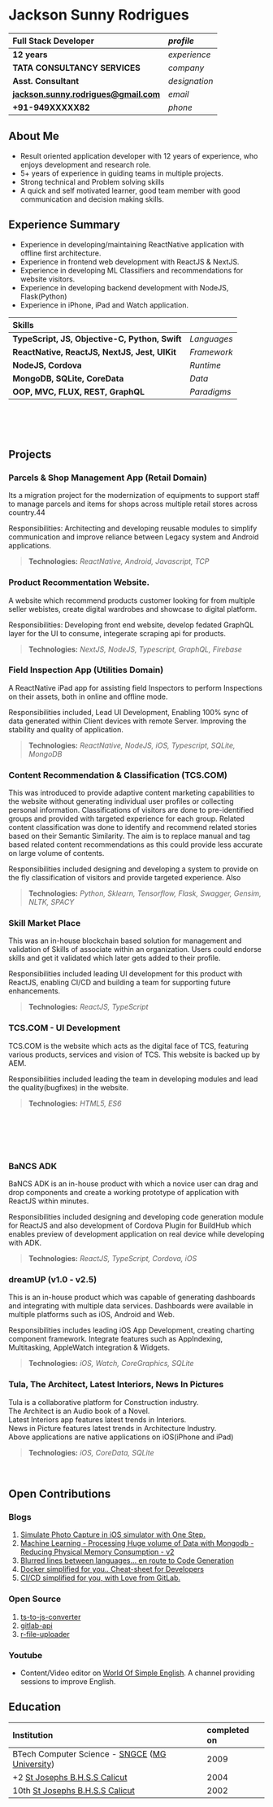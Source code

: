 # Jackson Sunny Rodrigues

| **Full Stack Developer**              | _profile_     |
| :------------------------------------ | :------------ |
| **12 years**                          | _experience_  |
| **TATA CONSULTANCY SERVICES**         | _company_     |
| **Asst. Consultant**                  | _designation_ |
| **jackson.sunny.rodrigues@gmail.com** | _email_       |
| **+91-949XXXXX82**                    | _phone_       |

## About Me

- Result oriented application developer with 12 years of experience, who enjoys development and research role.
- 5+ years of experience in guiding teams in multiple projects.
- Strong technical and Problem solving skills
- A quick and self motivated learner, good team member with good communication and decision making skills.

## Experience Summary

- Experience in developing/maintaining ReactNative application with offline first architecture.
- Experience in frontend web development with ReactJS & NextJS.
- Experience in developing ML Classifiers and recommendations for website visitors.
- Experience in developing backend development with NodeJS, Flask(Python)
- Experience in iPhone, iPad and Watch application.

| Skills                                         |             |
| :--------------------------------------------- | ----------- |
| **TypeScript, JS, Objective-C, Python, Swift** | _Languages_ |
| **ReactNative, ReactJS, NextJS, Jest, UIKit**  | _Framework_ |
| **NodeJS, Cordova**                            | _Runtime_   |
| **MongoDB, SQLite, CoreData**                  | _Data_      |
| **OOP, MVC, FLUX, REST, GraphQL**              | _Paradigms_ |

<br>
<br>
<br>

## Projects

### Parcels & Shop Management App (Retail Domain)
Its a migration project for the modernization of equipments to support staff to manage parcels and items for shops across multiple retail stores across country.44

Responsibilities: Architecting and developing reusable modules to simplify communication and improve reliance between Legacy system and Android applications.

> **Technologies:** _ReactNative, Android, Javascript, TCP_

### Product Recommentation Website.
A website which recommend products customer looking for from multiple seller webistes, create digital wardrobes and showcase to digital platform.

Responsibilities: Developing front end website, develop fedated GraphQL layer for the UI to consume, integerate scraping api for products.

> **Technologies:** _NextJS, NodeJS, Typescript, GraphQL, Firebase_

### Field Inspection App (Utilities Domain)

A ReactNative iPad app for assisting field Inspectors to perform Inspections on their assets, both in online and offline mode.

Responsibilities included, Lead UI Development, Enabling 100% sync of data generated within Client devices with remote Server. Improving the stability and quality of application.

> **Technologies:** _ReactNative, NodeJS, iOS, Typescript, SQLite, MongoDB_

### Content Recommendation & Classification (TCS.COM)

This was introduced to provide adaptive content marketing capabilities to the website without generating individual user profiles or collecting personal information. Classifications of visitors are done to pre-identified groups and provided with targeted experience for each group.
Related content classification was done to identify and recommend related stories based on their Semantic Similarity. The aim is to replace manual and tag based related content recommendations as this could provide less accurate on large volume of contents.

Responsibilities included designing and developing a system to provide on the fly classification of visitors and provide targeted experience. Also

> **Technologies:** _Python, Sklearn, Tensorflow, Flask, Swagger, Gensim, NLTK, SPACY_

### Skill Market Place

This was an in-house blockchain based solution for management and validation of Skills of associate within an organization. Users could endorse skills and get it validated which later gets added to their profile.

Responsibilities included leading UI development for this product with ReactJS, enabling CI/CD and building a team for supporting future enhancements.

> **Technologies:** _ReactJS, TypeScript_

### TCS.COM - UI Development

TCS.COM is the website which acts as the digital face of TCS, featuring various products, services and vision of TCS. This website is backed up by AEM.

Responsibilities included leading the team in developing modules and lead the quality(bugfixes) in the website.

> **Technologies:** _HTML5, ES6_

<br>
<br>
<br>
<br>

### BaNCS ADK

BaNCS ADK is an in-house product with which a novice user can drag and drop components and create a working prototype of application with ReactJS within minutes.

Responsibilities included designing and developing code generation module for ReactJS and also development of Cordova Plugin for BuildHub which enables preview of development application on real device while developing with ADK.

> **Technologies:** _ReactJS, TypeScript, Cordova, iOS_

### dreamUP (v1.0 - v2.5)

This is an in-house product which was capable of generating dashboards and integrating with multiple data services. Dashboards were available in multiple platforms such as iOS, Android and Web.

Responsibilities includes leading iOS App Development, creating charting component framework. Integrate features such as AppIndexing, Multitasking, AppleWatch integration & Widgets.

> **Technologies:** _iOS, Watch, CoreGraphics, SQLite_

### Tula, The Architect, Latest Interiors, News In Pictures

Tula is a collaborative platform for Construction industry.  
The Architect is an Audio book of a Novel.  
Latest Interiors app features latest trends in Interiors.  
News in Picture features latest trends in Architecture Industry.  
Above applications are native applications on iOS(iPhone and iPad)

> **Technologies:** _iOS, CoreData, SQLite_

<br>

## Open Contributions

### Blogs

1. [Simulate Photo Capture in iOS simulator with One Step.](https://medium.com/@js.rodrigues/simulate-photo-capture-in-ios-simulator-with-one-step-12965c7a1688)
2. [Machine Learning - Processing Huge volume of Data with Mongodb - Reducing Physical Memory Consumption - v2](https://medium.com/@js.rodrigues/machine-learning-processing-huge-volume-of-data-with-mongodb-reducing-physical-memory-993897bb3b5a)
3. [Blurred lines between languages… en route to Code Generation](https://medium.com/@js.rodrigues/code-generation-blurred-lines-between-languages-16757b77cf89)
4. [Docker simplified for you.. Cheat-sheet for Developers](https://medium.com/@js.rodrigues/docker-simplified-for-you-cheat-sheet-for-developers-ba487744f9ba)
5. [CI/CD simplified for you, with Love from GitLab.](https://medium.com/@js.rodrigues/ci-cd-simplified-for-you-with-love-from-gitlab-fc87eefa2d28)

### Open Source

1. [ts-to-js-converter](https://www.npmjs.com/package/ts-to-js-converter)
2. [gitlab-api](https://www.npmjs.com/package/ts-to-js-converter)
3. [r-file-uploader](https://github.com/JacksonSRodrigues/r-file-uploader)

### Youtube

- Content/Video editor on [World Of Simple English](https://www.youtube.com/channel/UCiT-wyuqdZvtY9CPiCeRJNw). A channel providing sessions to improve English.

## Education

| Institution                                                                                         | completed on |
| :-------------------------------------------------------------------------------------------------- | :----------- |
| BTech Computer Science - [SNGCE](http://www.sngce.ac.in/) ([MG University](https://www.mgu.ac.in/)) | 2009         |
| +2 [St Josephs B.H.S.S Calicut](http://www.sjbhss.ac.in/)                                           | 2004         |
| 10th [St Josephs B.H.S.S Calicut](http://www.sjbhss.ac.in/)                                         | 2002         |

